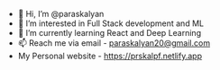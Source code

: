 - 👋 Hi, I’m @paraskalyan
- 👀 I’m interested in Full Stack development and ML
- 🌱 I’m currently learning React and Deep Learning
- 📫 Reach me via email - paraskalyan20@gmail.com
- My Personal website - https://prskalpf.netlify.app
<!---
paraskalyan/paraskalyan is a ✨ special ✨ repository because its `README.md` (this file) appears on your GitHub profile.
You can click the Preview link to take a look at your changes.
--->
